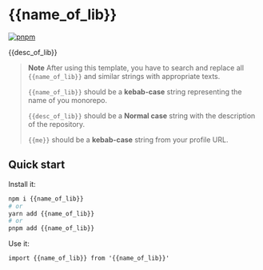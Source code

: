 # {{name_of_lib}}

[![pnpm](https://img.shields.io/badge/maintained%20with-pnpm-cc00ff.svg?style=for-the-badge&logo=pnpm)](https://pnpm.io/)

{{desc_of_lib}}

> **Note** After using this template, you have to search and replace all `{{name_of_lib}}` and similar strings
> with appropriate texts.
>
> `{{name_of_lib}}` should be a **kebab-case** string representing the name of you monorepo.
>
> `{{desc_of_lib}}` should be a **Normal case** string with the description of the repository.
>
> `{{me}}` should be a **kebab-case** string from your profile URL.

## Quick start

Install it:

```bash
npm i {{name_of_lib}}
# or
yarn add {{name_of_lib}}
# or
pnpm add {{name_of_lib}}
```

Use it:

```tsx
import {{name_of_lib}} from '{{name_of_lib}}'
```